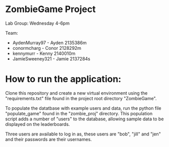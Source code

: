 # ZombieGame Project

Lab Group: Wednesday 4-6pm

Team:
  * AydenMurray97   - Ayden 2135386m
  * conormcharg     - Conor 2128292m
  * kennymurr       - Kenny 2140010m
  * JamieSweeney321 - Jamie 2137284s
  
# How to run the application:
Clone this repository and create a new virtual environment using the "requirements.txt" file found in the project root directory "ZombieGame".

To populate the datatbase with example users and data, run the python file "populate_game" found in the "zombie_proj" directory.
This population script adds a number of "users" to the database, allowing sample data to be displayed on the leaderboards.

Three users are available to log in as, these users are "bob", "jill" and "jen" and their passwords are their usernames.

